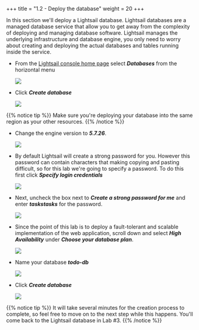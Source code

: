 +++
title = "1.2 - Deploy the database"
weight = 20
+++

In this section we'll deploy a Lightsail database. Lightsail databases are a managed database service that allow you to get away from the complexity of deploying and managing database software. Lightsail manages the underlying infrastructure and database engine, you only need to worry about creating and deploying the actual databases and tables running inside the service. 

* From the <a href="https://lightsail.aws.amazon.com/ls/webapp/home/" target="_blank">Lightsail console home page</a> select ***Databases*** from the horizontal menu

    ![](../../images/databases-menu.jpg?classes=border)

* Click ***Create database***

    ![](../../images/create-database.jpg?classes=border)

{{% notice tip %}}
Make sure you're deploying your database into the same region as your other resources.
{{% /notice %}}


* Change the engine version to ***5.7.26***. 

    ![](../../images/database_version.jpg?classes=border)

* By default Lightsail will create a strong password for you. However this password can contain characters that making copying and pasting difficult, so for this lab we're going to specify a password. To do this first click ***Specify login credentials*** 

    ![](../../images/specify_credentials.jpg?classes=border)

* Next, uncheck the box next to ***Create a strong password for me*** and enter ***taskstasks*** for the password. 

    ![](../../images/password.jpg?classes=border)

* Since the point of this lab is to deploy a fault-tolerant and scalable implementation of the web application, scroll down and select ***High Availability*** under ***Choose your database plan***.

    ![](../../images/ha.jpg?classes=border)

* Name your database ***todo-db***

    ![](../../images/name-db.jpg?classes=border)

* Click ***Create database*** 

    ![](../../images/create-db.jpg?classes=border)

{{% notice tip %}}
It will take several minutes for the creation process to complete, so feel free to move on to the next step while this happens. You'll come back to the Lightsail database in Lab #3.
{{% /notice %}}   